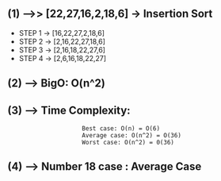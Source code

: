 
## (1) -->> [22,27,16,2,18,6] -> Insertion Sort

* STEP 1 -> [16,22,27,2,18,6]
* STEP 2 -> [2,16,22,27,18,6]
* STEP 3 -> [2,16,18,22,27,6]
* STEP 4 -> [2,6,16,18,22,27]

## (2) --> BigO: O(n^2) 

## (3) --> Time Complexity: 
                         Best case: O(n) = O(6)
                         Average case: O(n^2) = O(36)
                         Worst case: O(n^2) = 0(36) 
                         
## (4) --> Number 18 case : Average Case                         
                 
